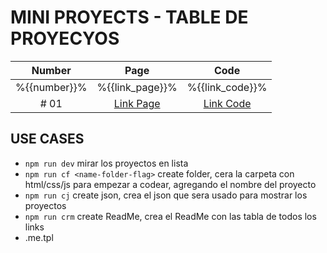 # MINI PROYECTS - TABLE DE PROYECYOS

|    Number    |                   Page                    |                   Code                    |
| :----------: | :---------------------------------------: | :---------------------------------------: |
| %{{number}}% |              %{{link_page}}%              |              %{{link_code}}%              |
|     # 01     | [Link Page](./public/projects/01-Navbar/) | [Link Code](./public/projects/01-Navbar/) |

## USE CASES

-   `npm run dev` mirar los proyectos en lista
-   `npm run cf <name-folder-flag>` create folder, cera la carpeta con html/css/js para empezar a codear, agregando el nombre del proyecto
-   `npm run cj` create json, crea el json que sera usado para mostrar los proyectos
-   `npm run crm` create ReadMe, crea el ReadMe con las tabla de todos los links
-   .me.tpl
